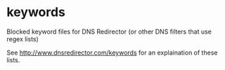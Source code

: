 # keywords
Blocked keyword files for DNS Redirector (or other DNS filters that use regex lists)

See http://www.dnsredirector.com/keywords for an explaination of these lists.
